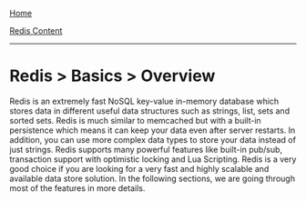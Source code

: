 [Home](../../index.md)

[Redis Content](../Redis.md)
___

# Redis > Basics > Overview

Redis is an extremely fast NoSQL key-value in-memory database which stores data in different useful data structures such as strings, list, sets and sorted sets. Redis is much similar to memcached but with a built-in persistence which means it can keep your data even after server restarts.  In addition, you can use more complex data types to store your data instead of just strings. Redis supports many powerful features like built-in pub/sub, transaction support with optimistic locking and Lua Scripting. Redis is a very good choice if you are looking for a very fast and highly scalable and available data store solution. In the following sections, we are going through most of the features in more details.



